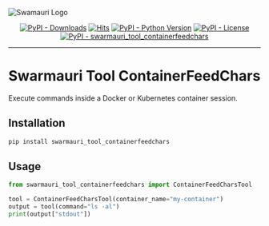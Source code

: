 ![Swamauri Logo](https://res.cloudinary.com/dbjmpekvl/image/upload/v1730099724/Swarmauri-logo-lockup-2048x757_hww01w.png)

<p align="center">
    <a href="https://pypi.org/project/swarmauri_tool_containerfeedchars/">
        <img src="https://img.shields.io/pypi/dm/swarmauri_tool_containerfeedchars" alt="PyPI - Downloads"/></a>
    <a href="https://hits.sh/github.com/swarmauri/swarmauri-sdk/tree/master/pkgs/standards/swarmauri_tool_containerfeedchars/">
        <img alt="Hits" src="https://hits.sh/github.com/swarmauri/swarmauri-sdk/tree/master/pkgs/standards/swarmauri_tool_containerfeedchars.svg"/></a>
    <a href="https://pypi.org/project/swarmauri_tool_containerfeedchars/">
        <img src="https://img.shields.io/pypi/pyversions/swarmauri_tool_containerfeedchars" alt="PyPI - Python Version"/></a>
    <a href="https://pypi.org/project/swarmauri_tool_containerfeedchars/">
        <img src="https://img.shields.io/pypi/l/swarmauri_tool_containerfeedchars" alt="PyPI - License"/></a>
    <a href="https://pypi.org/project/swarmauri_tool_containerfeedchars/">
        <img src="https://img.shields.io/pypi/v/swarmauri_tool_containerfeedchars?label=swarmauri_tool_containerfeedchars&color=green" alt="PyPI - swarmauri_tool_containerfeedchars"/></a>
</p>

---

# Swarmauri Tool ContainerFeedChars

Execute commands inside a Docker or Kubernetes container session.

## Installation

```bash
pip install swarmauri_tool_containerfeedchars
```

## Usage

```python
from swarmauri_tool_containerfeedchars import ContainerFeedCharsTool

tool = ContainerFeedCharsTool(container_name="my-container")
output = tool(command="ls -al")
print(output["stdout"])
```
